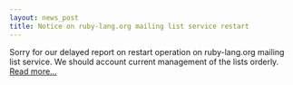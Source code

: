 ```yaml
---
layout: news_post
title: Notice on ruby-lang.org mailing list service restart
---
```


Sorry for our delayed report on restart operation on ruby-lang.org
mailing list service. We should account current management of the lists
orderly. [Read more…](announce/)
